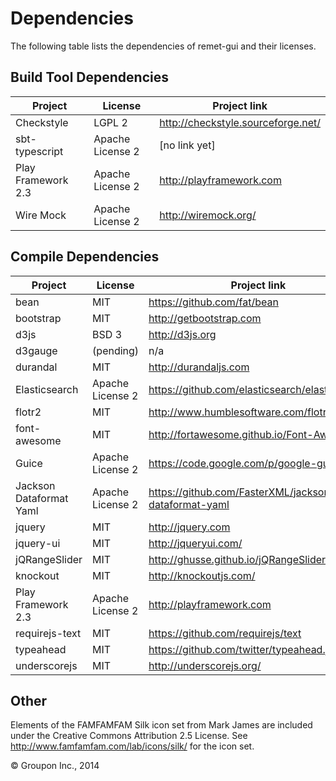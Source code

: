 Dependencies
========

The following table lists the dependencies of remet-gui and their licenses.

Build Tool Dependencies
------------------

Project                    | License                    | Project link
---------------------------|----------------------------|-------------
Checkstyle                 | LGPL 2                     | http://checkstyle.sourceforge.net/
sbt-typescript             | Apache License 2           | [no link yet]
Play Framework 2.3         | Apache License 2           | http://playframework.com
Wire Mock                  | Apache License 2           | http://wiremock.org/


Compile Dependencies
--------------------

Project                    | License                    | Project link
---------------------------|----------------------------|-------------
bean                       | MIT                        | https://github.com/fat/bean
bootstrap                  | MIT                        | http://getbootstrap.com
d3js                       | BSD 3                      | http://d3js.org
d3gauge                    | (pending)                  | n/a
durandal                   | MIT                        | http://durandaljs.com 
Elasticsearch              | Apache License 2           | https://github.com/elasticsearch/elasticsearch
flotr2                     | MIT                        | http://www.humblesoftware.com/flotr2/
font-awesome               | MIT                        | http://fortawesome.github.io/Font-Awesome/
Guice                      | Apache License 2           | https://code.google.com/p/google-guice/
Jackson Dataformat Yaml    | Apache License 2           | https://github.com/FasterXML/jackson-dataformat-yaml
jquery                     | MIT                        | http://jquery.com
jquery-ui                  | MIT                        | http://jqueryui.com/
jQRangeSlider              | MIT                        | http://ghusse.github.io/jQRangeSlider/
knockout                   | MIT                        | http://knockoutjs.com/
Play Framework 2.3         | Apache License 2           | http://playframework.com
requirejs-text             | MIT                        | https://github.com/requirejs/text
typeahead                  | MIT                        | https://github.com/twitter/typeahead.js
underscorejs               | MIT                        | http://underscorejs.org/

Other
-----
Elements of the FAMFAMFAM Silk icon set from Mark James are included under the Creative Commons Attribution 2.5 License.
See http://www.famfamfam.com/lab/icons/silk/ for the icon set.

&copy; Groupon Inc., 2014
